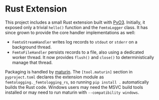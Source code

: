 # Rust Extension

This project includes a small Rust extension built with
[PyO3](https://pyo3.rs/). Initially, it exposed only a trivial `hello()`
function and the `FemtoLogger` class. It has since grown to provide the core
handler implementations as well:

- `FemtoStreamHandler` writes log records to `stdout` or `stderr` on a
  background thread.
- `FemtoFileHandler` persists records to a file, also using a dedicated worker
  thread. It now provides `flush()` and `close()` to deterministically manage
  that thread.

Packaging is handled by [maturin](https://maturin.rs/). The `[tool.maturin]`
section in `pyproject.toml` declares the extension module as
`femtologging._femtologging_rs`, so running `pip install .` automatically builds
the Rust code. Windows users may need the MSVC build tools installed or may need
to run maturin with `--compatibility windows`.
